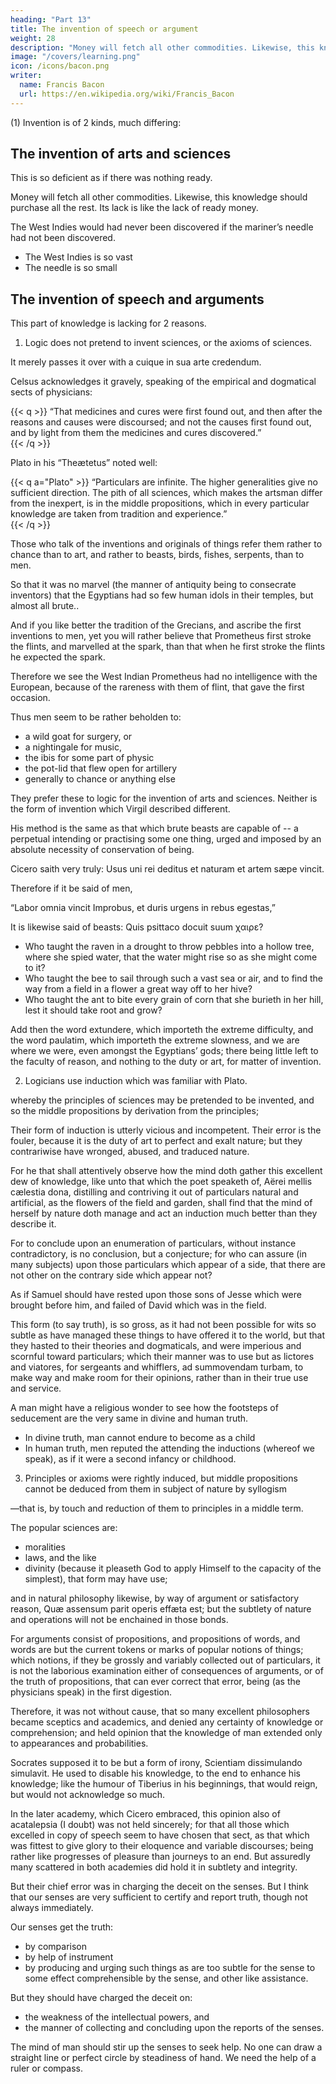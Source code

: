 ```yaml
---
heading: "Part 13"
title: The invention of speech or argument
weight: 28
description: "Money will fetch all other commodities. Likewise, this knowledge should purchase all the rest. Its lack is like the lack of ready money"
image: "/covers/learning.png"
icon: /icons/bacon.png
writer:
  name: Francis Bacon
  url: https://en.wikipedia.org/wiki/Francis_Bacon
---
```



(1) Invention is of 2 kinds, much differing:

## The invention of arts and sciences

This is so deficient as if there was nothing ready. <!-- , in the making of an inventory touching the state of a defunct, it should be set down that there is no ready money.  -->

Money will fetch all other commodities. Likewise, this knowledge should purchase all the rest. Its lack is like the lack of ready money. 

The West Indies would had never been discovered if the mariner’s needle had not been discovered.
- The West Indies is so vast
- The needle is so small

<!-- ; so it cannot be found strange if sciences be no further discovered, if the art itself of invention and discovery hath been passed over. -->

## The invention of speech and arguments

This part of knowledge is lacking for 2 reasons.

<!-- (2) -->

1. Logic does not pretend to invent sciences, or the axioms of sciences. 

It merely passes it over with a cuique in sua arte credendum.  

Celsus acknowledges it gravely, speaking of the empirical and dogmatical sects of physicians:

{{< q >}}
“That medicines and cures were first found out, and then after the reasons and causes were discoursed; and not the causes first found out, and by light from them the medicines and cures discovered.”  
{{< /q >}}

Plato in his “Theætetus” noted well: 

{{< q a="Plato" >}}
“Particulars are infinite. The higher generalities give no sufficient direction. The pith of all sciences, which makes the artsman differ from the inexpert, is in the middle propositions, which in every particular knowledge are taken from tradition and experience.”  
{{< /q >}}


Those who talk of the inventions and originals of things refer them rather to chance than to art, and rather to beasts, birds, fishes, serpents, than to men.

<!-- “Dictamnum genetrix Cretæa carpit ab Ida, Puberibus caulem foliis et flore camantem Purpureo; non illa feris incognita capris Gramina, cum tergo volucres hæsere sagittæ.” -->

So that it was no marvel (the manner of antiquity being to consecrate inventors) that the Egyptians had so few human idols in their temples, but almost all brute..

<!-- “Omnigenumque Deum monstra, et latrator Anubis, Contra Neptunum, et Venerem, contraque Minervam, &c.” -->

And if you like better the tradition of the Grecians, and ascribe the first inventions to men, yet you will rather believe that Prometheus first stroke the flints, and marvelled at the spark, than that when he first stroke the flints he expected the spark.

Therefore we see the West Indian Prometheus had no intelligence with the European, because of the rareness with them of flint, that gave the first occasion.  

Thus men seem to be rather beholden to:
- a wild goat for surgery, or
- a nightingale for music,
- the ibis for some part of physic
- the pot-lid that flew open for artillery
- generally to chance or anything else 

They prefer these to logic for the invention of arts and sciences.  Neither is the form of invention which Virgil described different.

<!-- “Ut varias usus meditande extunderet artes Paulatim.” -->

His method is the same as that which brute beasts are capable of -- a perpetual intending or practising some one thing, urged and imposed by an absolute necessity of conservation of being. 
<!-- , and do put in ure; which is  -->


Cicero saith very truly: Usus uni rei deditus et naturam et artem sæpe vincit.  

Therefore if it be said of men,

“Labor omnia vincit Improbus, et duris urgens in rebus egestas,”

It is likewise said of beasts: Quis psittaco docuit suum χαιρε?  

- Who taught the raven in a drought to throw pebbles into a hollow tree, where she spied water, that the water might rise so as she might come to it?  
- Who taught the bee to sail through such a vast sea or air, and to find the way from a field in a flower a great way off to her hive?  
- Who taught the ant to bite every grain of corn that she burieth in her hill, lest it should take root and grow? 

Add then the word extundere, which importeth the extreme difficulty, and the word paulatim, which importeth the extreme slowness, and we are where we were, even amongst the Egyptians’ gods; there being little left to the faculty of reason, and nothing to the duty or art, for matter of invention.

<!-- (3)  -->

2. Logicians use induction which was familiar with Plato. 

 whereby the principles of sciences may be pretended to be invented, and so the middle propositions by derivation from the principles; 

Their form of induction is utterly vicious and incompetent. Their error is the fouler, because it is the duty of art to perfect and exalt nature; but they contrariwise have wronged, abused, and traduced nature.  

For he that shall attentively observe how the mind doth gather this excellent dew of knowledge, like unto that which the poet speaketh of, Aërei mellis cælestia dona, distilling and contriving it out of particulars natural and artificial, as the flowers of the field and garden, shall find that the mind of herself by nature doth manage and act an induction much better than they describe it.  

For to conclude upon an enumeration of particulars, without instance contradictory, is no conclusion, but a conjecture; for who can assure (in many subjects) upon those particulars which appear of a side, that there are not other on the contrary side which appear not?  

As if Samuel should have rested upon those sons of Jesse which were brought before him, and failed of David which was in the field.  

This form (to say truth), is so gross, as it had not been possible for wits so subtle as have managed these things to have offered it to the world, but that they hasted to their theories and dogmaticals, and were imperious and scornful toward particulars; which their manner was to use but as lictores and viatores, for sergeants and whifflers, ad summovendam turbam, to make way and make room for their opinions, rather than in their true use and service.

<!-- certainly it is a thing may touch  -->

A man might have a religious wonder to see how the footsteps of seducement are the very same in divine and human truth. 
- In divine truth, man cannot endure to become as a child
- In human truth, men reputed the attending the inductions (whereof we speak), as if it were a second infancy or childhood.

<!-- (4)  -->

3. Principles or axioms were rightly induced, but middle propositions cannot be deduced from them in subject of nature by syllogism

—that is, by touch and reduction of them to principles in a middle term.

The popular sciences are:
- moralities
- laws, and the like
- divinity (because it pleaseth God to apply Himself to the capacity of the simplest), that form may have use; 

and in natural philosophy likewise, by way of argument or satisfactory reason, Quæ assensum parit operis effæta est; but the subtlety of nature and operations will not be enchained in those bonds.

For arguments consist of propositions, and propositions of words, and words are but the current tokens or marks of popular notions of things; which notions, if they be grossly and variably collected out of particulars, it is not the laborious examination either of consequences of arguments, or of the truth of propositions, that can ever correct that error, being (as the physicians speak) in the first digestion.

Therefore, it was not without cause, that so many excellent philosophers became sceptics and academics, and denied any certainty of knowledge or comprehension; and held opinion that the knowledge of man extended only to appearances and probabilities.  

Socrates supposed it to be but a form of irony, Scientiam dissimulando simulavit. He used to disable his knowledge, to the end to enhance his knowledge; like the humour of Tiberius in his beginnings, that would reign, but would not acknowledge so much.  

In the later academy, which Cicero embraced, this opinion also of acatalepsia (I doubt) was not held sincerely; for that all those which excelled in copy of speech seem to have chosen that sect, as that which was fittest to give glory to their eloquence and variable discourses; being rather like progresses of pleasure than journeys to an end.  But assuredly many scattered in both academies did hold it in subtlety and integrity.  

But their chief error was in charging the deceit on the senses. But I think that our senses are very sufficient to certify and report truth, though not always immediately. 

Our senses get the truth:
- by comparison
- by help of instrument
- by producing and urging such things as are too subtle for the sense to some effect comprehensible by the sense, and other like assistance.

But they should have charged the deceit on:
- the weakness of the intellectual powers, and
- the manner of collecting and concluding upon the reports of the senses. 

The mind of man should stir up the senses to seek help. No one can draw a straight line or perfect circle by steadiness of hand. We need the help of a ruler or compass.

<!-- (5) 

This part of invention, concerning  -->
